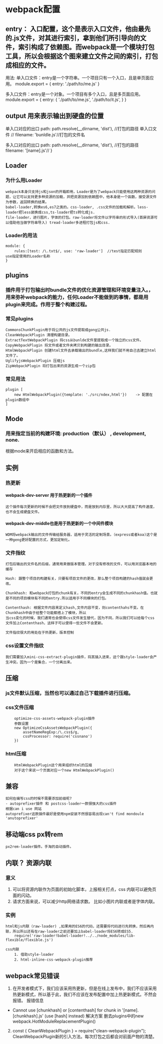 # webpack配置
 ## entry： 入口配置，这个是表示入口文件，他由最先的.js文件，对其进行索引，拿到他们所引导向的文件，索引构成了依赖图。而webpack是一个模块打包工具，所以会根据这个图来建立文件之间的索引，打包成相应的文件。
 用法: 
 单入口文件：entry是一个字符串。一个项目只有一个入口，且是单页面应用。
 module.export = {
     entry: './path/to/me.js'
 }

  多入口文件：entry是一个对象。一个项目有多个入口，且是多页面应用。
 module.export = {
     entry: {
         './path/to/me.js',
         './path/to/it.js',
     }
 }

 ## output 用来表示输出到硬盘的位置
   单入口对应的出口
  path: path.resolve(__dirname, 'dist'), //打包的路径  单入口文件
        // filename: 'bunldle.js'//打包的文件名         

   多入口对应的出口
  path: path.resolve(__dirname, 'dist'), //打包的路径
        filename: '[name].js'//
    }

 ## Loader 

  ### 为什么用Loader 
    webpack本身只支持js和json的开箱即用，Loader是为了webpack只能使用这两种资源的问题，让它可以支持更多种资源的加载，并把资源加到依赖图中，他本身是一个函数，接受源文件为参数，返回转换的结果。
    babel-loader,转换es6,es7之类的。css-loader, .css文件的加载和解析。less-loader把less装换成css,ts-loader把ts转化成js.
    file-loader，进行图片，字体的打包。raw-loader将文件以字符串的形式导入(首屏资源可以借助他当做字符串导入) tread-loader多进程打包js和css.
### Loader的用法
    module: {
        rules:[test: /\.txt$/, use: 'raw-loader']  //test指定匹配规则       use指定使用的Loader名称
    }
## plugins
 ### 插件用于打包输出时bundle文件的优化资源管理和环境变量注入。，用来弥补webpack的能力，任何Loader不能做到的事情，都是用plugin来完成。作用于整个构建过程。

 ### 常见plugins
    CommonsChunkPlugin用于将公共的js文件提取成gong公共js.
    CleanWebpackPlugin 清理构建目录。
    ExtractTextWebpackPlugin 将css从bunlde文件里提取成一个独立的css文件。
    CopyWebpackPlugin 将文件或者文件夹拷贝到构建的输出目录。
    HtmlWebpackPlugin 创建html文件去承载输出的bundle,这样我们就不用自己去建立html文件了。
    UglifyjsWebpackPlugin 压缩js
    ZipWebpackPlugin 将打包出来的资源生成一个zip包
 ### 常见用法
    plugin [
        new HtmlWebpackPlugin({template: './src/ndex,html'})    -> 配置在plugin数组中
    ]
## Mode
 ### 用来指定当前的构建环境: production（默认） , development, none.
 根据mode来开启相应的函数和方法。

 ## 实例
  ### 热更新
   #### webpack-dev-server 用于热更新的一个插件
    这个插件每次更新的时候不会把文件放到硬盘中，而是放到内存里，所以大大提高了构件速度，也不会生成硬盘文件。
   #### webpack-dev-middle也是用于热更新的一个中间件模块
    WDM将webpack输出的文件传输给服务器，适用于灵活的定制场景。（express或者koa)这个是一种geng更好配置的方式，更加定制化。

  ### 文件指纹
    打包后输出的文件名的后缀，通常用来做版本管理。对于没有修改的文件，可以用浏览器本地的缓存

    Hash: 跟整个项目的构建有关，只要有项目文件的更改，那么整个项目构建的hash值就会更改。

    Chunkhash: 和webpack打包的chunk有关，不同的entry会生成不同的chunkhash值。也就是不同的项目模块有不同的entry.所以适用于不同模块的打包。

    Contenthash: 根据文件内容来定义hash,文件内容不变，则contenthahs不变。在Chunkhash中由于给整个功能都搭上了模块，所以
    当css变化的时候，我们通常也会使得css文件发生替代，因为不同，所以我们可以给每个css文件加上Contenthash，这样子可以使得一些文件不会更新。

    文件指纹很大的用处在于热更新，版本控制

  ### css设置文件指纹
    我们需要加入mini-css-extract-plugin插件，将其插入进来，这个跟style-loader会产生冲突。因为一个是集合，一个分离出来。

 ## 压缩
   ### js文件默认压缩，当然也可以通过自己下载插件进行压缩。
   ### css文件压缩
        optimize-css-assets-webpack-plugin插件
        参数设置
        new OptimizeCssAssetsWebpackPlugin({
            assetNameRegExp:/\.css$/g,
            cssProcessor: require('cssnano')
        })
   ### html压缩
        HtmlWebpackPlugin这个用来组织html的压缩
        对于这个来说一个页面对应一个new HtmlWebpackPlugin()
        
 ## 兼容
    如何在编写css的时候不需要添加前缀呢?
    - autoprefixer插件 和 postcss-loader一款很强大的css插件
    根据can i use 网站
    autoprefixer这款插件最好是使用npm安装不然很容易出现can't find mondoule 'anutoprefixer'


 ## 移动端css px转rem
    px2rem-loader插件。手淘的自动插件。

 
 ## 内联？ 资源内联
  ### 意义
   1. 可以将资源内联作为页面的初始化脚本，上报相关打点，css
   内联可以避免页面的闪动。
   2. 请求方面来说，可以减少http网络请求数。
    比如小图片内联或者是字体内联。
  ### 实例
    html和js内联（raw-loader) ,如果用的ES6的代码，还需要将代码进行先转换，然后再内联，所以所以还有在raw-loader之前还要加上babel-loader将ES6转成ES5.
        require('raw-loader!babel-loader!../../node_modules/lib-flexible/flexible.js')

    css内联
        1. 借助style-loader
        2. html-inline-css-webpack-plugin推荐









## webpack常见错误
1. 在开发者模式下，我们应该采用热更新，但是在线上发布中，我们不应该采用热更新模式，所以基于此，我们不应该在发布配置中加上热更新模式。不然会报错。
报错信息
- Cannot use [chunkhash] or [contenthash] for chunk in '[name].[chunkhash].js' (use [hash] instead)
解决方案
删去plugins中的new webpack.HotModuleReplacementPlugin()

2. const { CleanWebpackPlugin } = require("clean-webpack-plugin"); CleanWebpackPlugin新的引入方法。每次打包之后都会对前面产物的清楚。



